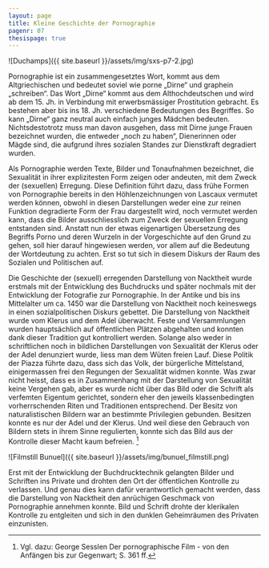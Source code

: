 ```yaml
---
layout: page
title: Kleine Geschichte der Pornographie
pagenr: 07
thesispage: true
---
```

![Duchamps]({{ site.baseurl }}/assets/img/sxs-p7-2.jpg)

Pornographie ist ein zusammengesetztes Wort, kommt aus dem Altgriechischen und bedeutet soviel wie porne „Dirne“ und graphein „schreiben“. Das Wort „Dirne“ kommt aus dem Althochdeutschen und wird ab dem 15. Jh. in Verbindung mit erwerbsmässiger Prostitution gebracht. Es bestehen aber bis ins 18. Jh. verschiedene Bedeutungen des Begriffes. So kann „Dirne“ ganz neutral auch einfach junges Mädchen bedeuten. Nichtsdestotrotz muss man davon ausgehen, dass mit Dirne junge Frauen bezeichnet wurden, die entweder „noch zu haben“, Dienerinnen oder Mägde sind, die aufgrund ihres sozialen Standes zur Dienstkraft degradiert wurden.

Als Pornographie werden Texte, Bilder und Tonaufnahmen bezeichnet, die Sexualität in ihrer explizitesten Form zeigen oder andeuten, mit dem Zweck der (sexuellen) Erregung. Diese Definition führt dazu, dass frühe Formen von Pornographie bereits in den Höhlenzeichnungen von Lascaux vermutet werden können, obwohl in diesen Darstellungen weder eine zur reinen Funktion degradierte Form der Frau dargestellt wird, noch vermutet werden kann, dass die Bilder ausschliesslich zum Zweck der sexuellen Erregung entstanden sind. Anstatt nun der etwas eigenartigen Übersetzung des Begriffs Porno und deren Wurzeln in der Vorgeschichte auf den Grund zu gehen, soll hier darauf hingewiesen werden, vor allem auf die Bedeutung der Wortdeutung zu achten. Erst so tut sich in diesem Diskurs der Raum des Sozialen und Politischen auf.

Die Geschichte der (sexuell) erregenden Darstellung von Nacktheit wurde erstmals mit der Entwicklung des Buchdrucks und später nochmals mit der Entwicklung der Fotografie zur Pornographie. In der Antike und bis ins Mittelalter um ca. 1450 war die Darstellung von Nacktheit noch keineswegs in einen sozialpolitischen Diskurs gebettet. Die Darstellung von Nacktheit wurde vom Klerus und dem Adel überwacht. Feste und Versammlungen wurden hauptsächlich auf öffentlichen Plätzen abgehalten und konnten dank dieser Tradition gut kontrolliert werden. Solange also weder in schriftlichen noch in bildlichen Darstellungen von Sexualität der Klerus oder der Adel denunziert wurde, liess man dem Wüten freien Lauf. Diese Politik der Piazza führte dazu, dass sich das Volk, der bürgerliche Mittelstand, einigermassen frei den Regungen der Sexualität widmen konnte. Was zwar nicht heisst, dass es in Zusammenhang mit der Darstellung von Sexualität keine Vergehen gab, aber es wurde nicht über das Bild oder die Schrift als verfemten Eigentum gerichtet, sondern eher den jeweils klassenbedingten vorherrschenden Riten und Traditionen entsprechend. Der Besitz von naturalistischen Bildern war an bestimmte Privilegien gebunden. Besitzen konnte es nur der Adel und der Klerus. Und weil diese den Gebrauch von Bildern stets in ihrem Sinne regulierten, konnte sich das Bild aus der Kontrolle dieser Macht kaum befreien. [^3]

![Filmstill Bunuel]({{ site.baseurl }}/assets/img/bunuel_filmstill.png)


Erst mit der Entwicklung der Buchdrucktechnik gelangten Bilder und Schriften ins Private und drohten den Ort der öffentlichen Kontrolle zu verlassen. Und genau dies kann dafür verantwortlich gemacht werden, dass die Darstellung von Nacktheit den anrüchigen Geschmack von Pornographie annehmen konnte. Bild und Schrift drohte der klerikalen Kontrolle zu entgleiten und sich in den dunklen Geheimräumen des Privaten einzunisten.

[^3]:
    Vgl. dazu: George Sesslen Der pornographische Film - von den Anfängen bis zur 	Gegenwart; S. 361 ff.
